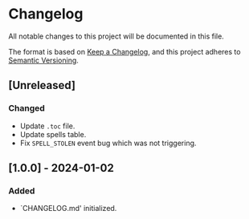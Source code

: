 # Changelog

All notable changes to this project will be documented in this file.

The format is based on [Keep a Changelog](https://keepachangelog.com/en/1.0.0/),
and this project adheres to [Semantic Versioning](https://semver.org/spec/v2.0.0.html).

## [Unreleased]

### Changed

-   Update `.toc` file.
-   Update spells table.
-   Fix `SPELL_STOLEN` event bug which was not triggering.

## [1.0.0] - 2024-01-02

### Added

-   `CHANGELOG.md' initialized.
